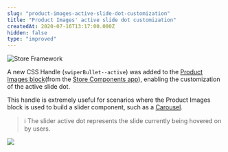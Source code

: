```yaml
---
slug: "product-images-active-slide-dot-customization"
title: "Product Images' active slide dot customization"
createdAt: 2020-07-16T13:17:00.000Z
hidden: false
type: "improved"
---
```


![Store Framework](https://cdn.jsdelivr.net/gh/vtexdocs/dev-portal-content@main/images/product-images-active-slide-dot-customization-0.png)

A new CSS Handle (`swiperBullet--active`) was added to the [Product Images block](https://developers.vtex.com/docs/apps/vtex.store-components/productimages)(from the [Store Components app](https://developers.vtex.com/docs/apps/vtex.store-components/)), enabling the customization of the active slide dot.

This handle is extremely useful for scenarios where the Product Images block is used to build a slider component, such as a [Carousel](https://developers.vtex.com/docs/guides/vtex-io-documentation-building-a-carousel-using-slider-layout).

> ℹ️ The slider active dot represents the slide currently being hovered on by users.

![](https://cdn.jsdelivr.net/gh/vtexdocs/dev-portal-content@main/images/product-images-active-slide-dot-customization-1.png)
